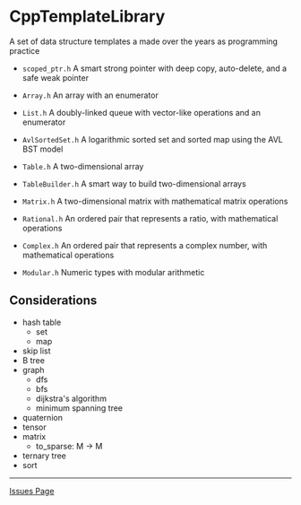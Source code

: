 # CppTemplateLibrary
A set of data structure templates a made over the years as programming practice

- ``scoped_ptr.h``
A smart strong pointer with deep copy, auto-delete, and a safe weak pointer

- ``Array.h``
An array with an enumerator

- ``List.h``
A doubly-linked queue with vector-like operations and an enumerator

- ``AvlSortedSet.h``
A logarithmic sorted set and sorted map using the AVL BST model

- ``Table.h``
A two-dimensional array

- ``TableBuilder.h``
A smart way to build two-dimensional arrays

- ``Matrix.h``
A two-dimensional matrix with mathematical matrix operations

- ``Rational.h``
An ordered pair that represents a ratio, with mathematical operations

- ``Complex.h``
An ordered pair that represents a complex number, with mathematical operations

- ``Modular.h``
Numeric types with modular arithmetic

## Considerations

- hash table
  - set
  - map
- skip list
- B tree
- graph
  - dfs
  - bfs
  - dijkstra's algorithm
  - minimum spanning tree
- quaternion
- tensor
- matrix
  - to_sparse: M -> M
- ternary tree
- sort

---

[Issues Page](./doc/issue.md)

